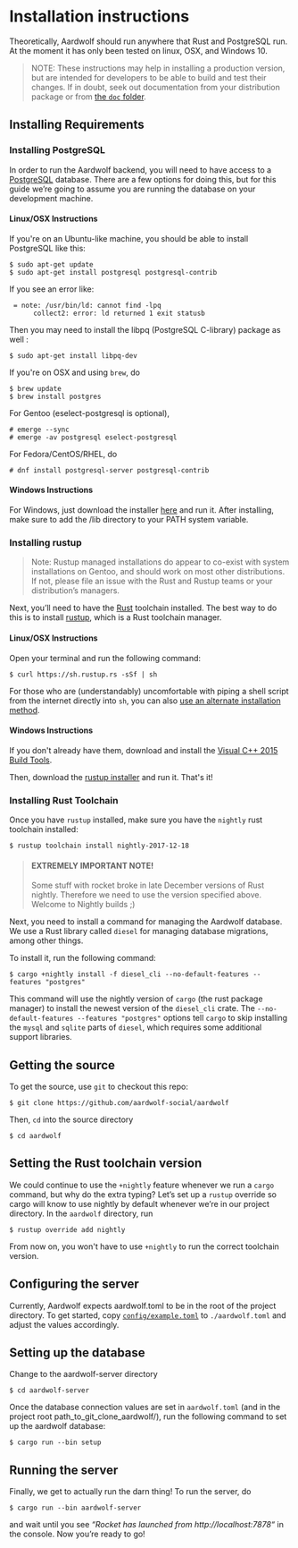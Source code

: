 # Installation instructions

Theoretically, Aardwolf should run anywhere that Rust and PostgreSQL
run. At the moment it has only been tested on linux, OSX, and Windows 10.

> NOTE: These instructions may help in installing a production version, but are
intended for developers to be able to build and test their changes. If in doubt,
seek out documentation from your distribution package or from [the `doc` folder](doc).

## Installing Requirements

### Installing PostgreSQL
In order to run the Aardwolf backend, you will need to have access to a
[PostgreSQL](https://www.postgresql.org/) database. There are a few options for doing this, but for
this guide we’re going to assume you are running the database on your
development machine.

#### Linux/OSX Instructions

If you're on an Ubuntu-like machine, you should be able to install
PostgreSQL like this:

    $ sudo apt-get update
    $ sudo apt-get install postgresql postgresql-contrib

If you see an error like:

     = note: /usr/bin/ld: cannot find -lpq
          collect2: error: ld returned 1 exit statusb

Then you may need to install the libpq (PostgreSQL C-library) package as well :

    $ sudo apt-get install libpq-dev

If you're on OSX and using `brew`, do

    $ brew update
    $ brew install postgres

For Gentoo (eselect-postgresql is optional),

    # emerge --sync
    # emerge -av postgresql eselect-postgresql

For Fedora/CentOS/RHEL, do

    # dnf install postgresql-server postgresql-contrib

#### Windows Instructions

For Windows, just download the installer [here](https://www.enterprisedb.com/downloads/postgres-postgresql-downloads#windows) and run it. After installing, make sure to add the <POSTGRES INSTALL PATH>/lib directory to your PATH system variable.

### Installing rustup

> Note: Rustup managed installations do appear to co-exist with system
 installations on Gentoo, and should work on most other distributions.
 If not, please file an issue with the Rust and Rustup teams or your distribution’s
 managers.

Next, you’ll need to have the [Rust](https://rust-lang.org/) toolchain
installed. The best way to do this is to install
[rustup](https://rustup.rs), which is a Rust toolchain manager.

#### Linux/OSX Instructions

Open your terminal and run the following command:

    $ curl https://sh.rustup.rs -sSf | sh

For those who are (understandably) uncomfortable with piping a shell
script from the internet directly into `sh`, you can also
[use an alternate installation method](https://github.com/rust-lang-nursery/rustup.rs/#other-installation-methods).

#### Windows Instructions

If you don't already have them, download and install the [Visual C++ 2015 Build Tools](http://landinghub.visualstudio.com/visual-cpp-build-tools).

Then, download the [rustup installer](https://www.rust-lang.org/en-US/install.html) and run it. That's it!

### Installing Rust Toolchain

Once you have `rustup` installed, make sure you have the `nightly` rust
toolchain installed:

    $ rustup toolchain install nightly-2017-12-18

> #### EXTREMELY IMPORTANT NOTE! 
> Some stuff with rocket broke in late December versions of Rust nightly. Therefore we need to use the version specified above.
> Welcome to Nightly builds ;)

Next, you need to install a command for managing the Aardwolf database.
We use a Rust library called `diesel` for managing database migrations,
among other things.

To install it, run the following command:

    $ cargo +nightly install -f diesel_cli --no-default-features --features "postgres"

This command will use the nightly version of `cargo` (the rust package
manager) to install the newest version of the `diesel_cli` crate. The
`--no-default-features --features "postgres"` options tell `cargo` to
skip installing the `mysql` and `sqlite` parts of `diesel`, which
requires some additional support libraries.

## Getting the source

To get the source, use `git` to checkout this repo:

    $ git clone https://github.com/aardwolf-social/aardwolf

Then, `cd` into the source directory

    $ cd aardwolf

## Setting the Rust toolchain version

We could continue to use the `+nightly` feature whenever we run a
`cargo` command, but why do the extra typing? Let’s set up a `rustup`
override so cargo will know to use nightly by default whenever we’re in
our project directory. In the `aardwolf` directory, run

    $ rustup override add nightly

From now on, you won't have to use `+nightly` to run the correct
toolchain version.

## Configuring the server

Currently, Aardwolf expects aardwolf.toml to be in the root of the project
directory. To get started, copy
[`config/example.toml`](config/example.toml) to
`./aardwolf.toml` and adjust the values accordingly. 

## Setting up the database

Change to the aardwolf-server directory

    $ cd aardwolf-server

Once the database connection values are set in `aardwolf.toml` (and in the project root path_to_git_clone_aardwolf/), run the
following command to set up the aardwolf database:

    $ cargo run --bin setup

## Running the server

Finally, we get to actually run the darn thing! To run the server, do

    $ cargo run --bin aardwolf-server

and wait until you see *“Rocket has launched from http://localhost:7878“*
in the console. Now you’re ready to go!
